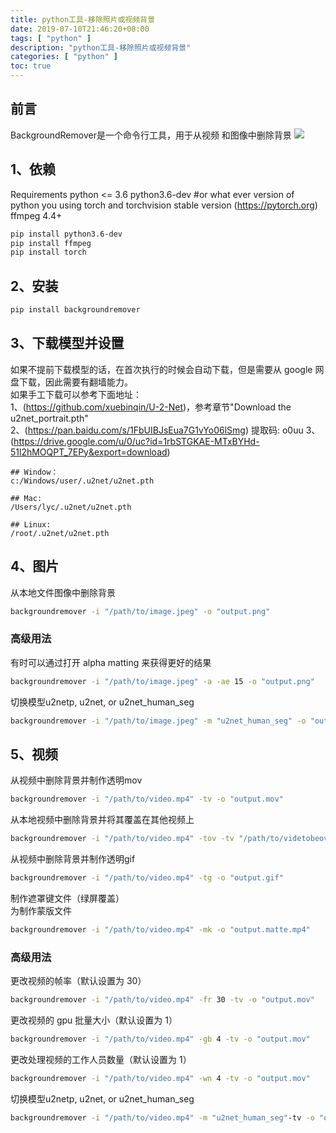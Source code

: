 ```yaml
---
title: python工具-移除照片或视频背景
date: 2019-07-10T21:46:20+08:00
tags: [ "python" ]
description: "python工具-移除照片或视频背景"
categories: [ "python" ]
toc: true
---
```


## 前言
BackgroundRemover是一个命令行工具，用于从视频 和图像中删除背景
![](/posts/python/bgremover.png)

## 1、依赖
Requirements
python <= 3.6
python3.6-dev #or what ever version of python you using
torch and torchvision stable version (https://pytorch.org)
ffmpeg 4.4+
```bash
pip install python3.6-dev
pip install ffmpeg
pip install torch
```

## 2、安装
```bash
pip install backgroundremover
```

## 3、下载模型并设置
如果不提前下载模型的话，在首次执行的时候会自动下载，但是需要从 google 网盘下载，因此需要有翻墙能力。  
如果手工下载可以参考下面地址：  
1、(https://github.com/xuebinqin/U-2-Net)，参考章节"Download the u2net_portrait.pth"  
2、(https://pan.baidu.com/s/1FbUIBJsEua7G1vYo06lSmg) 提取码: o0uu
3、(https://drive.google.com/u/0/uc?id=1rbSTGKAE-MTxBYHd-51l2hMOQPT_7EPy&export=download)
```
## Window：
c:/Windows/user/.u2net/u2net.pth

## Mac:
/Users/lyc/.u2net/u2net.pth

## Linux:
/root/.u2net/u2net.pth
```

## 4、图片
从本地文件图像中删除背景
```bash
backgroundremover -i "/path/to/image.jpeg" -o "output.png"
```
### 高级用法
有时可以通过打开 alpha matting 来获得更好的结果
```bash
backgroundremover -i "/path/to/image.jpeg" -a -ae 15 -o "output.png"
```

切换模型u2netp, u2net, or u2net_human_seg
```bash
backgroundremover -i "/path/to/image.jpeg" -m "u2net_human_seg" -o "output.png"
```

## 5、视频
从视频中删除背景并制作透明mov
```bash
backgroundremover -i "/path/to/video.mp4" -tv -o "output.mov"
```

从本地视频中删除背景并将其覆盖在其他视频上
```bash
backgroundremover -i "/path/to/video.mp4" -tov -tv "/path/to/videtobeoverlayed.mp4" -o "output.mov"
```

从视频中删除背景并制作透明gif
```bash
backgroundremover -i "/path/to/video.mp4" -tg -o "output.gif"
```

制作遮罩键文件（绿屏覆盖）  
为制作蒙版文件
```bash
backgroundremover -i "/path/to/video.mp4" -mk -o "output.matte.mp4"
```

### 高级用法
更改视频的帧率（默认设置为 30）
```bash
backgroundremover -i "/path/to/video.mp4" -fr 30 -tv -o "output.mov"
```

更改视频的 gpu 批量大小（默认设置为 1）
```bash
backgroundremover -i "/path/to/video.mp4" -gb 4 -tv -o "output.mov"
```

更改处理视频的工作人员数量（默认设置为 1）
```bash
backgroundremover -i "/path/to/video.mp4" -wn 4 -tv -o "output.mov"
```

切换模型u2netp, u2net, or u2net_human_seg
```bash
backgroundremover -i "/path/to/video.mp4" -m "u2net_human_seg"-tv -o "output.mov"
```